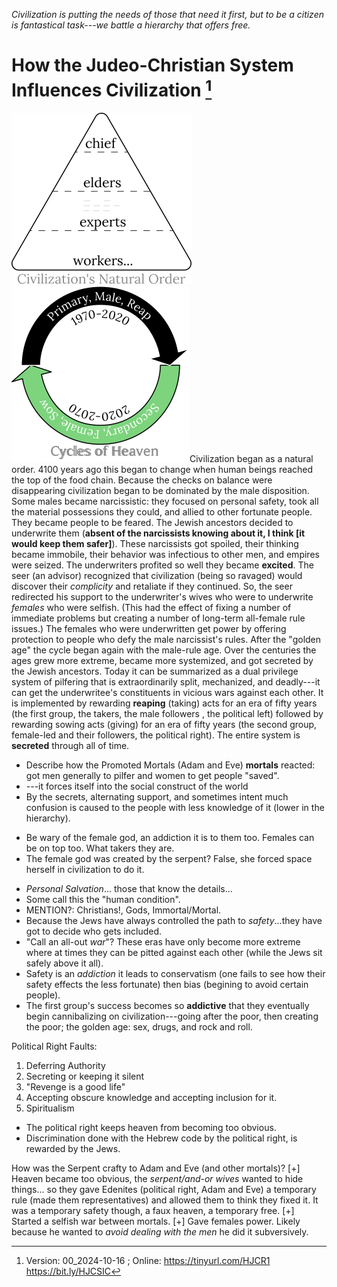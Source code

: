 [^Information]: Version: 00_2024-10-16 ; Online: <https://tinyurl.com/HJCR1> <https://bit.ly/HJCSIC>

*Civilization is putting the needs of those that need it first, but to be a citizen is fantastical task---we battle a hierarchy that offers free.*

# How the Judeo-Christian System Influences Civilization [^Information]

![](images/05_ages-of-civilization_eden.svg)![](images/10_cycles-of-heaven.svg)Civilization began as a natural order. 4100 years ago this began to change when human beings reached the top of the food chain. Because the checks on balance were disappearing civilization began to be dominated by the male disposition. Some males became narcissistic: they focused on personal safety, took all the material possessions they could, and allied to other fortunate people. They became people to be feared. The Jewish ancestors decided to underwrite them (**absent of the narcissists knowing about it, I think [it would keep them safer]**). These narcissists got spoiled, their thinking became immobile, their behavior was infectious to other men, and empires were seized. The underwriters profited so well they became **excited**. The seer (an advisor) recognized that civilization (being so ravaged) would discover their *complicity* and retaliate if they continued. So, the seer redirected his support to the underwriter's wives who were to underwrite *females* who were selfish. (This had the effect of fixing a number of immediate problems but creating a number of long-term all-female rule issues.) The females who were underwritten get power by offering protection to people who defy the male narcissist's rules. After the "golden age" the cycle began again with the male-rule age. Over the centuries the ages grew more extreme, became more systemized, and got secreted by the Jewish ancestors. Today it can be summarized as a dual privilege system of pilfering that is extraordinarily split, mechanized, and deadly---it can get the underwritee's constituents in vicious wars against each other. It is implemented by rewarding **reaping** (taking) acts for an era of fifty years (the first group, the takers, the male followers , the political left) followed by rewarding sowing acts (giving) for an era of fifty years (the second group, female-led and their followers, the political right). The entire system is **secreted** through all of time.

* Describe how the Promoted Mortals (Adam and Eve) **mortals** reacted: got men generally to pilfer and women to get people "saved".
* ---it forces itself into the social construct of the world
* By the secrets, alternating support, and sometimes intent much confusion is caused to the people with less knowledge of it (lower in the hierarchy).
+ Be wary of the female god, an addiction it is to them too. Females can be on top too. What takers they are.
+ The female god was created by the serpent? False, she forced space herself in civilization to do it.
* *Personal Salvation*... those that know the details...
* Some call this the "human condition".
* MENTION?: Christians!, Gods, Immortal/Mortal.
* Because the Jews have always controlled the path to *safety*...they have got to decide who gets included.
* "Call an all-out *war*"? These eras have only become more extreme where at times they can be pitted against each other (while the Jews sit safely above it all).
* Safety is an *addiction* it leads to conservatism (one fails to see how their safety effects the less fortunate) then bias (begining to avoid certain people).
* The first group's success becomes so **addictive** that they eventually begin cannibalizing on civilization---going after the poor, then creating the poor; the golden age: sex, drugs, and rock and roll.
 
Political Right Faults:
1) Deferring Authority
2) Secreting or keeping it silent
3) "Revenge is a good life"
4) Accepting obscure knowledge and accepting inclusion for it.
5) Spiritualism
+ The political right keeps heaven from becoming too obvious.
+ Discrimination done with the Hebrew code by the political right, is rewarded by the Jews.

How was the Serpent crafty to Adam and Eve (and other mortals)?
[+] Heaven became too obvious, the *serpent/and-or wives* wanted to hide things... so they gave Edenites (political right, Adam and Eve) a temporary rule (made them representatives) and allowed them to think they fixed it. It was a temporary safety though, a faux heaven, a temporary free.
[+] Started a selfish war between mortals.
[+] Gave females power. Likely because he wanted to *avoid dealing with the men* he did it subversively.